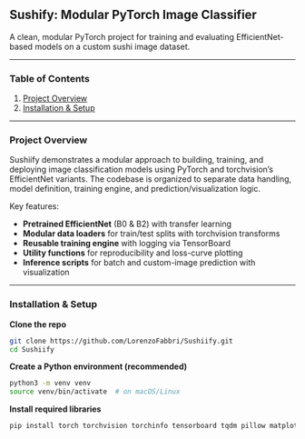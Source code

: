 ## Sushify: Modular PyTorch Image Classifier

A clean, modular PyTorch project for training and evaluating EfficientNet-based models on a custom sushi image dataset.

---

### Table of Contents

1. [Project Overview](#project-overview)  
2. [Installation & Setup](#installation--setup)  
---

### Project Overview

Sushiify demonstrates a modular approach to building, training, and deploying image classification models using PyTorch and torchvision’s EfficientNet variants. The codebase is organized to separate data handling, model definition, training engine, and prediction/visualization logic.

Key features:
- **Pretrained EfficientNet** (B0 & B2) with transfer learning  
- **Modular data loaders** for train/test splits with torchvision transforms  
- **Reusable training engine** with logging via TensorBoard  
- **Utility functions** for reproducibility and loss-curve plotting  
- **Inference scripts** for batch and custom-image prediction with visualization  

---

### Installation & Setup
**Clone the repo**  
```bash
git clone https://github.com/LorenzoFabbri/Sushiify.git
cd Sushiify
```
**Create a Python environment (recommended)**

```bash
python3 -m venv venv
source venv/bin/activate  # on macOS/Linux
```


**Install required libraries**
```bash
pip install torch torchvision torchinfo tensorboard tqdm pillow matplotlib requests
```